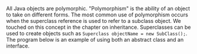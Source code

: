 All Java objects are polymorphic. "Polymorphism" is the ability of an object to take on different forms. The most common use of polymorphism occurs when the superclass reference is used to refer to a subclass object. We touched on this concept in the chapter on inheritance. Superclasses can be used to create objects such as `Superclass objectName = new SubClass();`. The program below is an example of using both an abstract class and an interface.

